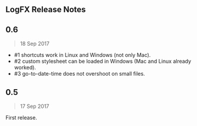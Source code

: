 ## LogFX Release Notes

## 0.6

> 18 Sep 2017

* #1 shortcuts work in Linux and Windows (not only Mac).
* #2 custom stylesheet can be loaded in Windows (Mac and Linux already worked).
* #3 go-to-date-time does not overshoot on small files. 

## 0.5

> 17 Sep 2017

First release.
